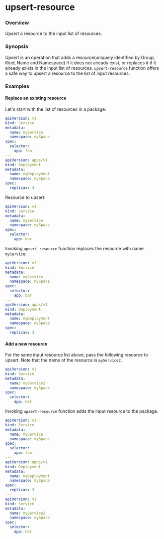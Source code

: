 # upsert-resource

### Overview

<!--mdtogo:Short-->

Upsert a resource to the input list of resources.

<!--mdtogo-->

### Synopsis

<!--mdtogo:Long-->

Upsert is an operation that adds a resource(uniquely identified by Group, Kind, Name and Namespace)
if it does not already exist, or replaces it if it already exists in the input list of resources.
`upsert-resource` function offers a safe way to upsert a resource to the list of input resources.

<!--mdtogo-->

### Examples

<!--mdtogo:Examples-->

#### Replace an existing resource

Let's start with the list of resources in a package:

```yaml
apiVersion: v1
kind: Service
metadata:
  name: myService
  namespace: mySpace
spec:
  selector:
    app: foo
---
apiVersion: apps/v1
kind: Deployment
metadata:
  name: myDeployment
  namespace: mySpace
spec:
  replicas: 3
```

Resource to upsert:

```yaml
apiVersion: v1
kind: Service
metadata:
  name: myService
  namespace: mySpace
spec:
  selector:
    app: bar
```

Invoking `upsert-resource` function replaces the resource with name `myService`:

```yaml
apiVersion: v1
kind: Service
metadata:
  name: myService
  namespace: mySpace
spec:
  selector:
    app: bar
---
apiVersion: apps/v1
kind: Deployment
metadata:
  name: myDeployment
  namespace: mySpace
spec:
  replicas: 3
```

#### Add a new resource

For the same input resource list above, pass the following resource to upsert.
Note that the name of the resource is `myService2`.

```yaml
apiVersion: v1
kind: Service
metadata:
  name: myService2
  namespace: mySpace
spec:
  selector:
    app: bar
```

Invoking `upsert-resource` function adds the input resource to the package.

```yaml
apiVersion: v1
kind: Service
metadata:
  name: myService
  namespace: mySpace
spec:
  selector:
    app: foo
---
apiVersion: apps/v1
kind: Deployment
metadata:
  name: myDeployment
  namespace: mySpace
spec:
  replicas: 3
---
apiVersion: v1
kind: Service
metadata:
  name: myService2
  namespace: mySpace
spec:
  selector:
    app: bar
```

<!--mdtogo-->
